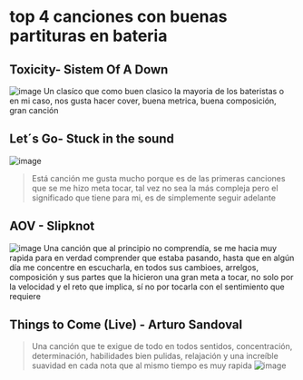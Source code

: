 # top 4 canciones con buenas partituras en bateria
## Toxicity- Sistem Of A Down
![image](https://github.com/user-attachments/assets/69dd01e4-df97-4499-b76c-4d514a1d7c09)
Un clasíco que como buen clasico la mayoria de los bateristas o en mi caso, nos gusta hacer cover, buena metrica, buena composición, gran canción
## Let´s Go- Stuck in the sound 
![image](https://github.com/user-attachments/assets/412b52bd-d173-4204-a043-385b602f1c7a)
>Está canción me gusta mucho porque es de las primeras canciones que se me hizo meta tocar, tal vez no sea la más compleja pero el significado que tiene para mi, es de simplemente seguir adelante
## AOV - Slipknot 
![image](https://github.com/user-attachments/assets/e1e612d6-1144-4de9-b01a-22fae60eea32)
Una canción que al principio no comprendía, se me hacia muy rapida para en verdad comprender que estaba pasando, hasta que en algún día me concentre en escucharla, en todos sus cambioes, arrelgos, composición y sus partes que la hicieron una gran meta a tocar, no solo por la velocidad y el reto que implica, sí no por tocarla con el sentimiento que requiere 
## Things to Come (Live) - Arturo Sandoval 
>Una canción que te exigue de todo en todos sentidos, concentración, determinación, habilidades bien pulidas, relajación y una increíble suavidad en cada nota que al mismo tiempo es muy rapida
![image](https://github.com/user-attachments/assets/d67164d9-4395-418e-a22f-979bd6178204)
